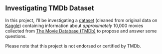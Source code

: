 ## Investigating TMDb Dataset

In this project, I'll be investigating a [dataset](https://d17h27t6h515a5.cloudfront.net/topher/2017/October/59dd1c4c_tmdb-movies/tmdb-movies.csv) (cleaned from original data on [Kaggle](https://www.kaggle.com/tmdb/tmdb-movie-metadata)) containing information about *approximately* 10,000 movies collected from [The Movie Database (TMDb)](https://www.themoviedb.org/) to propose and answer some questions.

Please note that this project is not endorsed or certified by TMDb.